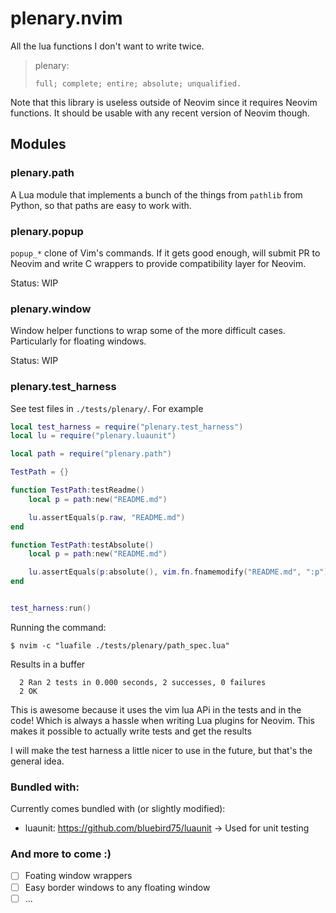# plenary.nvim

All the lua functions I don't want to write twice.

> plenary:
>
>     full; complete; entire; absolute; unqualified.

Note that this library is useless outside of Neovim since it requires Neovim functions. It should be usable with any recent version of Neovim though.


## Modules

### plenary.path

A Lua module that implements a bunch of the things from `pathlib` from Python, so that paths are easy to work with.

### plenary.popup

`popup_*` clone of Vim's commands. If it gets good enough, will submit PR to Neovim and write C wrappers
to provide compatibility layer for Neovim.

Status: WIP

### plenary.window

Window helper functions to wrap some of the more difficult cases. Particularly for floating windows.

Status: WIP

### plenary.test_harness

See test files in `./tests/plenary/`. For example

```lua
local test_harness = require("plenary.test_harness")
local lu = require("plenary.luaunit")

local path = require("plenary.path")

TestPath = {}

function TestPath:testReadme()
    local p = path:new("README.md")

    lu.assertEquals(p.raw, "README.md")
end

function TestPath:testAbsolute()
    local p = path:new("README.md")

    lu.assertEquals(p:absolute(), vim.fn.fnamemodify("README.md", ":p"))
end


test_harness:run()
```

Running the command:

```
$ nvim -c "luafile ./tests/plenary/path_spec.lua"
```

Results in a buffer
```
  2 Ran 2 tests in 0.000 seconds, 2 successes, 0 failures
  2 OK
```

This is awesome because it uses the vim lua APi in the tests and in the code! Which is always a hassle when
writing Lua plugins for Neovim. This makes it possible to actually write tests and get the results

I will make the test harness a little nicer to use in the future, but that's the general idea.

### Bundled with:

Currently comes bundled with (or slightly modified):
- luaunit: https://github.com/bluebird75/luaunit -> Used for unit testing

### And more to come :)

- [ ] Foating window wrappers
- [ ] Easy border windows to any floating window
- [ ] ...
